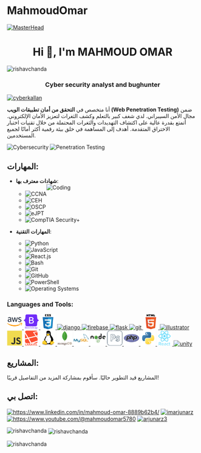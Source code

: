 # MahmoudOmar
[![MasterHead](https://firebasestorage.googleapis.com/v0/b/flexi-coding.appspot.com/o/dempgi7-520f8d5f-63d4-4453-8822-dbc149ae27f8.gif?alt=media&token=91c0c7b2-93c3-4029-b011-1a8703c5730d)](https://rishavchanda.io)
<h1 align="center">Hi 👋, I'm MAHMOUD OMAR</h1>
<p align="left"> <img src="https://komarev.com/ghpvc/?username=rishavchanda&label=Profile%20views&color=0e75b6&style=flat" alt="rishavchanda" /> </p>

<h3 align="center">Cyber security analyst and bughunter</h3>
<p align="left"> <a href="https://github.com/ryo-ma/github-profile-trophy"><img src="https://github-profile-trophy.vercel.app/?username=cyberkallan" alt="cyberkallan" /></a> </p>


أنا متخصص في **التحقق من أمان تطبيقات الويب (Web Penetration Testing)** ضمن مجال الأمن السيبراني. لدي شغف كبير بالتعلم وكشف الثغرات لتعزيز الأمان الإلكتروني. أتمتع بقدرة عالية على اكتشاف التهديدات والثغرات المحتملة من خلال تقنيات اختبار الاختراق المتقدمة. أهدف إلى المساهمة في خلق بيئة رقمية أكثر أمانًا لجميع المستخدمين.

![Cybersecurity](https://img.shields.io/badge/Cybersecurity-%E2%9C%94-brightgreen)
![Penetration Testing](https://img.shields.io/badge/Penetration%20Testing-%E2%9C%94-blue)

## المهارات:
- **شهادات معترف بها**:
  <img align="right" alt="Coding" width="400" src="https://cdn.dribbble.com/users/1162077/screenshots/3848914/programmer.gif">
  - ![CCNA](https://img.shields.io/badge/CCNA-blue)
  - ![CEH](https://img.shields.io/badge/CEH-red)
  - ![OSCP](https://img.shields.io/badge/OSCP-green)
  - ![eJPT](https://img.shields.io/badge/eJPT-orange)
  - ![CompTIA Security+](https://img.shields.io/badge/CompTIA%20Security%2B%2B-yellow)

- **المهارات التقنية**:
  - ![Python](https://img.shields.io/badge/Python-3.8-blue)
  - ![JavaScript](https://img.shields.io/badge/JavaScript-ES6-yellow)
  - ![React.js](https://img.shields.io/badge/React.js-16.8-blue)
  - ![Bash](https://img.shields.io/badge/Bash-%E2%9C%94-green)
  - ![Git](https://img.shields.io/badge/Git-%E2%9C%94-black)
  - ![GitHub](https://img.shields.io/badge/GitHub-%E2%9C%94-gray)
  - ![PowerShell](https://img.shields.io/badge/PowerShell-%E2%9C%94-blue)
  - ![Operating Systems](https://img.shields.io/badge/Operating%20Systems-%E2%9C%94-darkblue)


<h3 align="left">Languages and Tools:</h3>
<p align="left"> <a href="https://aws.amazon.com" target="_blank" rel="noreferrer"> <img src="https://raw.githubusercontent.com/devicons/devicon/master/icons/amazonwebservices/amazonwebservices-original-wordmark.svg" alt="aws" width="40" height="40"/> </a> <a href="https://getbootstrap.com" target="_blank" rel="noreferrer"> <img src="https://raw.githubusercontent.com/devicons/devicon/master/icons/bootstrap/bootstrap-plain-wordmark.svg" alt="bootstrap" width="40" height="40"/> </a> <a href="https://www.w3schools.com/css/" target="_blank" rel="noreferrer"> <img src="https://raw.githubusercontent.com/devicons/devicon/master/icons/css3/css3-original-wordmark.svg" alt="css3" width="40" height="40"/> </a> <a href="https://www.djangoproject.com/" target="_blank" rel="noreferrer"> <img src="https://cdn.worldvectorlogo.com/logos/django.svg" alt="django" width="40" height="40"/> </a> <a href="https://firebase.google.com/" target="_blank" rel="noreferrer"> <img src="https://www.vectorlogo.zone/logos/firebase/firebase-icon.svg" alt="firebase" width="40" height="40"/> </a> <a href="https://flask.palletsprojects.com/" target="_blank" rel="noreferrer"> <img src="https://www.vectorlogo.zone/logos/pocoo_flask/pocoo_flask-icon.svg" alt="flask" width="40" height="40"/> </a> <a href="https://git-scm.com/" target="_blank" rel="noreferrer"> <img src="https://www.vectorlogo.zone/logos/git-scm/git-scm-icon.svg" alt="git" width="40" height="40"/> </a> <a href="https://www.w3.org/html/" target="_blank" rel="noreferrer"> <img src="https://raw.githubusercontent.com/devicons/devicon/master/icons/html5/html5-original-wordmark.svg" alt="html5" width="40" height="40"/> </a> <a href="https://www.adobe.com/in/products/illustrator.html" target="_blank" rel="noreferrer"> <img src="https://www.vectorlogo.zone/logos/adobe_illustrator/adobe_illustrator-icon.svg" alt="illustrator" width="40" height="40"/> </a> <a href="https://developer.mozilla.org/en-US/docs/Web/JavaScript" target="_blank" rel="noreferrer"> <img src="https://raw.githubusercontent.com/devicons/devicon/master/icons/javascript/javascript-original.svg" alt="javascript" width="40" height="40"/> </a> <a href="https://laravel.com/" target="_blank" rel="noreferrer"> <img src="https://raw.githubusercontent.com/devicons/devicon/master/icons/laravel/laravel-plain-wordmark.svg" alt="laravel" width="40" height="40"/> </a> <a href="https://www.linux.org/" target="_blank" rel="noreferrer"> <img src="https://raw.githubusercontent.com/devicons/devicon/master/icons/linux/linux-original.svg" alt="linux" width="40" height="40"/> </a> <a href="https://www.mongodb.com/" target="_blank" rel="noreferrer"> <img src="https://raw.githubusercontent.com/devicons/devicon/master/icons/mongodb/mongodb-original-wordmark.svg" alt="mongodb" width="40" height="40"/> </a> <a href="https://www.mysql.com/" target="_blank" rel="noreferrer"> <img src="https://raw.githubusercontent.com/devicons/devicon/master/icons/mysql/mysql-original-wordmark.svg" alt="mysql" width="40" height="40"/> </a> <a href="https://nodejs.org" target="_blank" rel="noreferrer"> <img src="https://raw.githubusercontent.com/devicons/devicon/master/icons/nodejs/nodejs-original-wordmark.svg" alt="nodejs" width="40" height="40"/> </a> <a href="https://www.photoshop.com/en" target="_blank" rel="noreferrer"> <img src="https://raw.githubusercontent.com/devicons/devicon/master/icons/photoshop/photoshop-line.svg" alt="photoshop" width="40" height="40"/> </a> <a href="https://www.php.net" target="_blank" rel="noreferrer"> <img src="https://raw.githubusercontent.com/devicons/devicon/master/icons/php/php-original.svg" alt="php" width="40" height="40"/> </a> <a href="https://www.python.org" target="_blank" rel="noreferrer"> <img src="https://raw.githubusercontent.com/devicons/devicon/master/icons/python/python-original.svg" alt="python" width="40" height="40"/> </a> <a href="https://reactjs.org/" target="_blank" rel="noreferrer"> <img src="https://raw.githubusercontent.com/devicons/devicon/master/icons/react/react-original-wordmark.svg" alt="react" width="40" height="40"/> </a> <a href="https://unity.com/" target="_blank" rel="noreferrer"> <img src="https://www.vectorlogo.zone/logos/unity3d/unity3d-icon.svg" alt="unity" width="40" height="40"/> </a> </p>


## المشاريع:
المشاريع قيد التطوير حاليًا. سأقوم بمشاركة المزيد من التفاصيل قريبًا!

## اتصل بي:
<spon> </spon> 
<a href="https://www.linkedin.com/in/mahmoud-omar-8889b62b4/" target="blank"><img align="center" src="https://raw.githubusercontent.com/rahuldkjain/github-profile-readme-generator/master/src/images/icons/Social/linked-in-alt.svg" alt="https://www.linkedin.com/in/mahmoud-omar-8889b62b4/" height="30" width="40" /></a>
<spon> </spon> 
<a href="https://www.instagram.com/mahmoud.omar0/" target="blank"><img align="center" src="https://raw.githubusercontent.com/rahuldkjain/github-profile-readme-generator/master/src/images/icons/Social/instagram.svg" alt="imarjunarz" height="30" width="40" /></a>
<spon> </spon> 
<a href="https://www.youtube.com/@mahmoudomar5780" target="blank"><img align="center" src="https://raw.githubusercontent.com/rahuldkjain/github-profile-readme-generator/master/src/images/icons/Social/youtube.svg" alt="https://www.youtube.com/@mahmoudomar5780" height="30" width="40" /></a>
<spon> </spon> 
<a href="https://twitter.com" target="blank"><img align="center" src="https://raw.githubusercontent.com/rahuldkjain/github-profile-readme-generator/master/src/images/icons/Social/twitter.svg" alt="arjunarz3" height="30" width="40" /></a>


<p><img align="left" src="https://github-readme-stats.vercel.app/api/top-langs?username=rishavchanda&show_icons=true&locale=en&layout=compact&theme=tokyonight" alt="rishavchanda" /></p>

<p>&nbsp;<img align="center" src="https://github-readme-stats.vercel.app/api?username=rishavchanda&show_icons=true&locale=en&theme=tokyonight" alt="rishavchanda" /></p>

<p><img align="center" src="https://github-readme-streak-stats.herokuapp.com/?user=rishavchanda&&theme=tokyonight" alt="rishavchanda" /></p>


